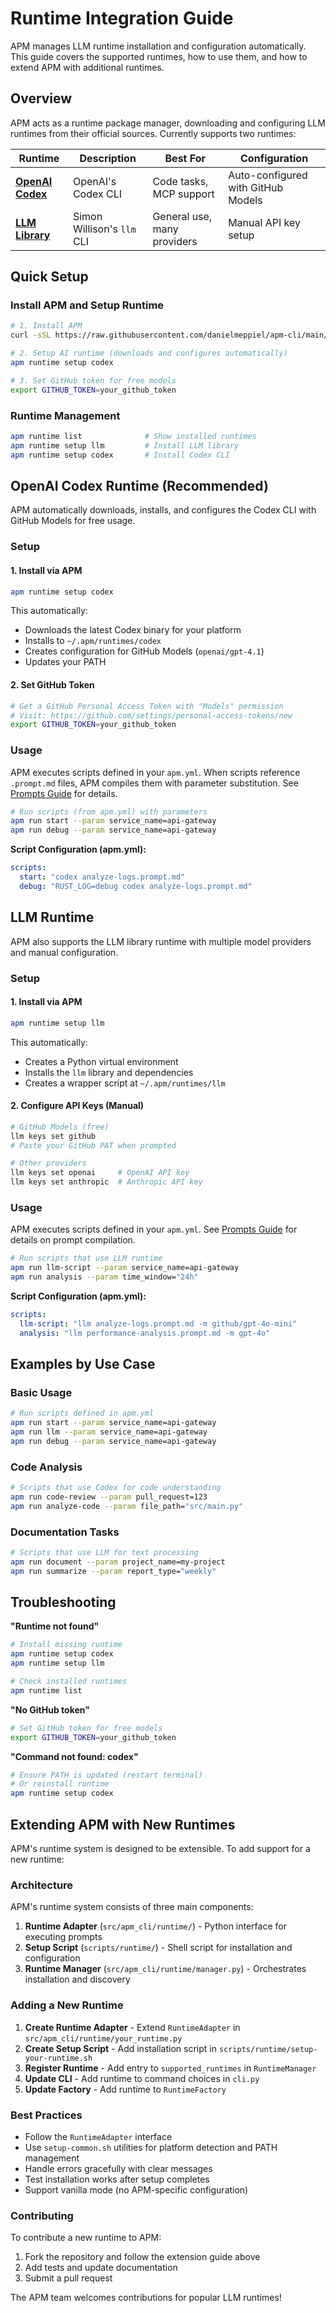 # Runtime Integration Guide

APM manages LLM runtime installation and configuration automatically. This guide covers the supported runtimes, how to use them, and how to extend APM with additional runtimes.

## Overview

APM acts as a runtime package manager, downloading and configuring LLM runtimes from their official sources. Currently supports two runtimes:

| Runtime | Description | Best For | Configuration |
|---------|-------------|----------|---------------|
| [**OpenAI Codex**](https://github.com/openai/codex) | OpenAI's Codex CLI | Code tasks, MCP support | Auto-configured with GitHub Models |
| [**LLM Library**](https://llm.datasette.io/en/stable/index.html) | Simon Willison's `llm` CLI | General use, many providers | Manual API key setup |

## Quick Setup

### Install APM and Setup Runtime
```bash
# 1. Install APM
curl -sSL https://raw.githubusercontent.com/danielmeppiel/apm-cli/main/install.sh | sh

# 2. Setup AI runtime (downloads and configures automatically)
apm runtime setup codex

# 3. Set GitHub token for free models
export GITHUB_TOKEN=your_github_token
```

### Runtime Management
```bash
apm runtime list              # Show installed runtimes
apm runtime setup llm         # Install LLM library
apm runtime setup codex       # Install Codex CLI
```

## OpenAI Codex Runtime (Recommended)

APM automatically downloads, installs, and configures the Codex CLI with GitHub Models for free usage.

### Setup

#### 1. Install via APM
```bash
apm runtime setup codex
```

This automatically:
- Downloads the latest Codex binary for your platform
- Installs to `~/.apm/runtimes/codex`
- Creates configuration for GitHub Models (`openai/gpt-4.1`)
- Updates your PATH

#### 2. Set GitHub Token
```bash
# Get a GitHub Personal Access Token with "Models" permission
# Visit: https://github.com/settings/personal-access-tokens/new
export GITHUB_TOKEN=your_github_token
```

### Usage

APM executes scripts defined in your `apm.yml`. When scripts reference `.prompt.md` files, APM compiles them with parameter substitution. See [Prompts Guide](prompts.md) for details.

```bash
# Run scripts (from apm.yml) with parameters
apm run start --param service_name=api-gateway
apm run debug --param service_name=api-gateway
```

**Script Configuration (apm.yml):**
```yaml
scripts:
  start: "codex analyze-logs.prompt.md"
  debug: "RUST_LOG=debug codex analyze-logs.prompt.md"
```

## LLM Runtime

APM also supports the LLM library runtime with multiple model providers and manual configuration.

### Setup

#### 1. Install via APM
```bash
apm runtime setup llm
```

This automatically:
- Creates a Python virtual environment
- Installs the `llm` library and dependencies
- Creates a wrapper script at `~/.apm/runtimes/llm`

#### 2. Configure API Keys (Manual)
```bash
# GitHub Models (free)
llm keys set github
# Paste your GitHub PAT when prompted

# Other providers
llm keys set openai     # OpenAI API key
llm keys set anthropic  # Anthropic API key
```

### Usage

APM executes scripts defined in your `apm.yml`. See [Prompts Guide](prompts.md) for details on prompt compilation.

```bash
# Run scripts that use LLM runtime
apm run llm-script --param service_name=api-gateway
apm run analysis --param time_window="24h"
```

**Script Configuration (apm.yml):**
```yaml
scripts:
  llm-script: "llm analyze-logs.prompt.md -m github/gpt-4o-mini"
  analysis: "llm performance-analysis.prompt.md -m gpt-4o"
```

## Examples by Use Case

### Basic Usage
```bash
# Run scripts defined in apm.yml
apm run start --param service_name=api-gateway
apm run llm --param service_name=api-gateway
apm run debug --param service_name=api-gateway
```

### Code Analysis
```bash
# Scripts that use Codex for code understanding
apm run code-review --param pull_request=123
apm run analyze-code --param file_path="src/main.py"
```

### Documentation Tasks
```bash
# Scripts that use LLM for text processing
apm run document --param project_name=my-project
apm run summarize --param report_type="weekly"
```

## Troubleshooting

**"Runtime not found"**
```bash
# Install missing runtime
apm runtime setup codex
apm runtime setup llm

# Check installed runtimes
apm runtime list
```

**"No GitHub token"**
```bash
# Set GitHub token for free models
export GITHUB_TOKEN=your_github_token
```

**"Command not found: codex"**
```bash
# Ensure PATH is updated (restart terminal)
# Or reinstall runtime
apm runtime setup codex
```

## Extending APM with New Runtimes

APM's runtime system is designed to be extensible. To add support for a new runtime:

### Architecture

APM's runtime system consists of three main components:

1. **Runtime Adapter** (`src/apm_cli/runtime/`) - Python interface for executing prompts
2. **Setup Script** (`scripts/runtime/`) - Shell script for installation and configuration  
3. **Runtime Manager** (`src/apm_cli/runtime/manager.py`) - Orchestrates installation and discovery

### Adding a New Runtime

1. **Create Runtime Adapter** - Extend `RuntimeAdapter` in `src/apm_cli/runtime/your_runtime.py`
2. **Create Setup Script** - Add installation script in `scripts/runtime/setup-your-runtime.sh`
3. **Register Runtime** - Add entry to `supported_runtimes` in `RuntimeManager`
4. **Update CLI** - Add runtime to command choices in `cli.py`
5. **Update Factory** - Add runtime to `RuntimeFactory`

### Best Practices

- Follow the `RuntimeAdapter` interface
- Use `setup-common.sh` utilities for platform detection and PATH management
- Handle errors gracefully with clear messages
- Test installation works after setup completes
- Support vanilla mode (no APM-specific configuration)

### Contributing

To contribute a new runtime to APM:

1. Fork the repository and follow the extension guide above
2. Add tests and update documentation
3. Submit a pull request

The APM team welcomes contributions for popular LLM runtimes!
